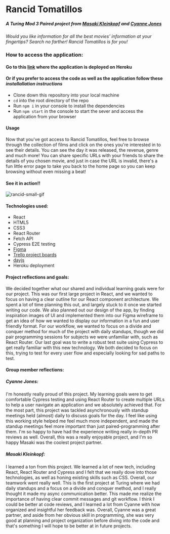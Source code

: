 # Rancid Tomatillos
##### A Turing Mod 3 Paired project from [Masaki Kleinkopf](https://github.com/masaki-kleinkopf) and [Cyanne Jones](https://github.com/Cyanne-Jones)

*Would you like information for all the best movies' information at your fingertips? Search no farther! Rancid Tomatillos is for you!*

### How to access the application:
#### Go to this [link](https://shrouded-brushlands-38554.herokuapp.com/) where the application is deployed on Heroku

#### Or if you prefer to access the code as well as the application follow these *installallation instructions*

- Clone down this repository into your local machine
- `cd` into the root directory of the repo
- Run `npm i` in your console to install the dependencies
- Run `npm start` in the console to start the sever and access the application from your browser

#### Usage

Now that you've got access to Rancid Tomatillos, feel free to browse through the collection of films and click on the ones you're interested in to see their details. You can see the day it was released, the revenue, genre and much more! You can share specific URLs with your friends to share the details of you chosen movie, and just in case the URL is invalid, there's a fun little error page to take you back to the home page so you can keep browsing without even missing a beat! 

#### See it in action!!

![rancid-small-gif](https://user-images.githubusercontent.com/97985027/179608552-372f2874-b70e-4037-8047-6270a1bd0234.gif)


#### Technologies used:
- React
- HTML5 
- CSS3
- React Router
- Fetch API
- Cypress E2E testing
- [Figma](https://www.figma.com/file/bDXv7JZI9Q6gJaoBgW00EF/Rancid-Tomatillos?node-id=0%3A1)
- [Trello project boards](https://trello.com/b/l2U7DuyT/rancid-tomatillos)
- [dayjs](https://day.js.org/)
- Heroku deployment

#### Project reflections and goals:

We decided together what our shared and individual learning goals were for our project. This was our first large project in React, and we wanted to focus on having a clear outline for our React component architecture. We spent a lot of time planning this out, and largely stuck to it once we started writing our code. We also planned out our design of the app, by finding inspiration images of UI and implemented them into our Figma wireframe to get an idea of how we wanted to display our information in a fun and user friendly format. For our workflow, we wanted to focus on a divide and conquer method for much of the project with daily standups, though we did pair programming sessions for subjects we were unfamiliar with, such as React Router. Our last goal was to write a robust test suite using Cypress to get really familiar with this new technology. We both decided to focus on this, trying to test for every user flow and especially looking for sad paths to test.

#### Group member reflections:

##### Cyanne Jones: 
I'm honestly really proud of this project. My learning goals were to get comfortable Cypress testing and using React Router to create multiple URLs to help a user navigate an application and we absolutely achieved that. For the most part, this project was tackled asynchronously with standup meetings held (almost) daily to discuss goals for the day. I feel like using this working style helped me feel much more independent, and made the standup meetings feel more important than just paired-programming after them. I'm so happy to have had the experience writing really in-depth PR reviews as well. Overall, this was a really enjoyable project, and I'm so happy Masaki was the coolest project partner.

##### Masaki Kleinkopf:
I learned a ton from this project. We learned a lot of new tech, including React, React Router and Cypress and I felt that we really dove into those technologies, as well as honing existing skills such as CSS. Overall, our teamwork went really well. This is the first project at Turing where we had daily standups and a focus on a divide and conquer method, and I really thought it made my async communication better. This made me realize the importance of having clear commit messages and git workflow. I think I could be better at code reviews, and I learned a lot from Cyanne with how organized and insightful her feedback was. Overall, Cyanne was a great partner, and aside from her obvious skill in programming, she was very good at planning and project organization before diving into the code and that's something I will hope to be better at in future projects. 
